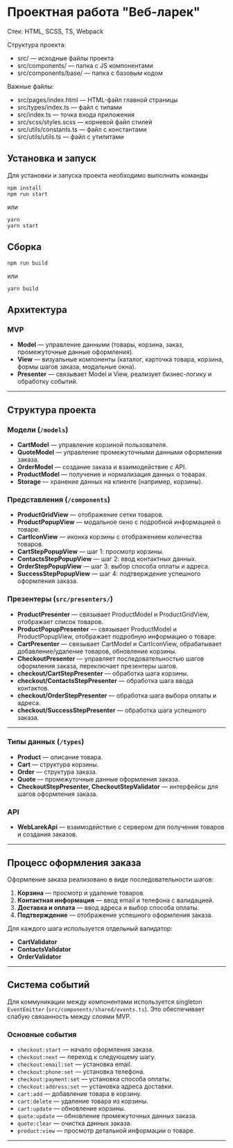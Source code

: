 # Проектная работа "Веб-ларек"

Стек: HTML, SCSS, TS, Webpack

Структура проекта:
- src/ — исходные файлы проекта
- src/components/ — папка с JS компонентами
- src/components/base/ — папка с базовым кодом

Важные файлы:
- src/pages/index.html — HTML-файл главной страницы
- src/types/index.ts — файл с типами
- src/index.ts — точка входа приложения
- src/scss/styles.scss — корневой файл стилей
- src/utils/constants.ts — файл с константами
- src/utils/utils.ts — файл с утилитами

## Установка и запуск
Для установки и запуска проекта необходимо выполнить команды

```
npm install
npm run start
```

или

```
yarn
yarn start
```
## Сборка

```
npm run build
```

или

```
yarn build
```

## Архитектура

### MVP

- **Model** — управление данными (товары, корзина, заказ, промежуточные данные оформления).
- **View** — визуальные компоненты (каталог, карточка товара, корзина, формы шагов заказа, модальные окна).
- **Presenter** — связывает Model и View, реализует бизнес-логику и обработку событий.

---

## Структура проекта

### Модели (`/models`)

- **CartModel** — управление корзиной пользователя.
- **QuoteModel** — управление промежуточными данными оформления заказа.
- **OrderModel** — создание заказа и взаимодействие с API.
- **ProductModel** — получение и нормализация данных о товарах.
- **Storage** — хранение данных на клиенте (например, корзины).

### Представления (`/components`)

- **ProductGridView** — отображение сетки товаров.
- **ProductPopupView** — модальное окно с подробной информацией о товаре.
- **CartIconView** — иконка корзины с отображением количества товаров.
- **CartStepPopupView** — шаг 1: просмотр корзины.
- **ContactsStepPopupView** — шаг 2: ввод контактных данных.
- **OrderStepPopupView** — шаг 3: выбор способа оплаты и адреса.
- **SuccessStepPopupView** — шаг 4: подтверждение успешного оформления заказа.

### Презентеры (`src/presenters/`)

- **ProductPresenter** — связывает ProductModel и ProductGridView, отображает список товаров.
- **ProductPopupPresenter** — связывает ProductModel и ProductPopupView, отображает подробную информацию о товаре.
- **CartPresenter** — связывает CartModel и CartIconView, обрабатывает добавление/удаление товаров, обновление корзины.
- **CheckoutPresenter** — управляет последовательностью шагов оформления заказа, переключает презентеры шагов.
- **checkout/CartStepPresenter** — обработка шага корзины.
- **checkout/ContactsStepPresenter** — обработка шага ввода контактов.
- **checkout/OrderStepPresenter** — обработка шага выбора оплаты и адреса.
- **checkout/SuccessStepPresenter** — обработка шага успешного заказа.

---

### Типы данных (`/types`)

- **Product** — описание товара.
- **Cart** — структура корзины.
- **Order** — структура заказа.
- **Quote** — промежуточные данные оформления заказа.
- **CheckoutStepPresenter, CheckoutStepValidator** — интерфейсы для шагов оформления заказа.

### API

- **WebLarekApi** — взаимодействие с сервером для получения товаров и создания заказов.

---

## Процесс оформления заказа

Оформление заказа реализовано в виде последовательности шагов:

1. **Корзина** — просмотр и удаление товаров.
2. **Контактная информация** — ввод email и телефона с валидацией.
3. **Доставка и оплата** — ввод адреса и выбор способа оплаты.
4. **Подтверждение** — отображение успешного оформления заказа.

Для каждого шага используется отдельный валидатор:

- **CartValidator**
- **ContactsValidator**
- **OrderValidator**

---

## Система событий

Для коммуникации между компонентами используется singleton `EventEmitter` 
(`src/components/shared/events.ts`).
Это обеспечивает слабую связанность между слоями MVP.

### Основные события

- `checkout:start` — начало оформления заказа.
- `checkout:next` — переход к следующему шагу.
- `checkout:email:set` — установка email.
- `checkout:phone:set` — установка телефона.
- `checkout:payment:set` — установка способа оплаты.
- `checkout:address:set` — установка адреса доставки.
- `cart:add` — добавление товара в корзину.
- `cart:delete` — удаление товара из корзины.
- `cart:update` — обновление корзины.
- `quote:update` — обновление промежуточных данных заказа.
- `quote:clear` — очистка данных заказа.
- `product:view` — просмотр детальной информации о товаре.

--- 